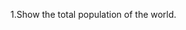 1.Show the total population of the world.
```

```
<br>



```


```

<br>



```


```

<br>



```


```

<br>



```


```

<br>



```


```

<br>



```


```

<br>



```


```
